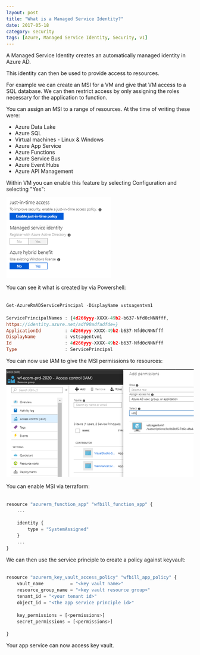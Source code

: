 ```yaml
---
layout: post
title: "What is a Managed Service Identity?"
date: 2017-05-18
category: security
tags: [Azure, Managed Service Identity, Security, v1]
---
```

A Managed Service Identity creates an automatically managed identity in Azure AD.

This identity can then be used to provide access to resources.

For example we can create an MSI for a VM and give that VM access to a SQL database.  We can then restrict access by only assigning the roles necessary for the application to function.

You can assign an MSI to a range of resources.  At the time of writing these were:

- Azure Data Lake
- Azure SQL
- Virtual machines - Linux & Windows
- Azure App Service
- Azure Functions
- Azure Service Bus
- Azure Event Hubs
- Azure API Management

Within VM you can enable this feature by selecting Configuration and selecting "Yes":

![](/images/Enable-VM-MSI-01.png)

You can see it what is created by via Powershell:

``` javascript

Get-AzureRmADServicePrincipal -DisplayName vstsagentvm1

ServicePrincipalNames : {4d266yyy-XXXX-49b2-b637-Nfd0cNNNfff,
https://identity.azure.net/adf90adfadfde=}
ApplicationId         : 4d266yyy-XXXX-49b2-b637-Nfd0cNNNfff
DisplayName           : vstsagentvm1
Id                    : 4d266yyy-XXXX-49b2-b637-Nfd0cNNNfff
Type                  : ServicePrincipal
```

You can now use IAM to give the MSI permissions to resources:

![](/images/Enable-VM-MSI-02.png)

You can enable MSI via terraform:

``` javascript

resource "azurerm_function_app" "wfbill_function_app" {
    ...

    identity {
        type = "SystemAssigned"
    }
    ...
}
```

We can then use the service principle to create a policy against keyvault:
``` javascript

resource "azurerm_key_vault_access_policy" "wfbill_app_policy" {
    vault_name          = "<key vault name>"
    resource_group_name = "<key vault resource group>"
    tenant_id = "<your tenant id>"
    object_id = "<the app service principle id>"

    key_permissions = [<permissions>]
    secret_permissions = [<permissions>]

}
```

Your app service can now access key vault.
